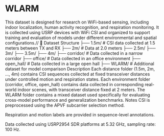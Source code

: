 # WLARM
This dataset is designed for research on WiFi-based sensing, including indoor localization, human activity recognition, and respiration monitoring. It is collected using USRP devices with WiFi CSI and organized to support training and evaluation of models under different environmental and spatial configurations.//
📂 Dataset Structure
├── 1.5m/           # CSI data collected at 1.5 meters between TX and RX
├── 2m/             # Data at 2.0 meters
├── 2.5m/
├── 3m/
├── 3.5m/
├── 4m/
├── corridor/       # Data collected in a narrow corridor
├── office/         # Data collected in an office environment
├── open_hall/      # Data collected in a large open hall
├── WLARM/          # Additional dataset for model comparison
Description
Each distance folder (1.5m, 2m, ..., 4m) contains CSI sequences collected at fixed transceiver distances under controlled motion and respiration states.
Each environment folder (corridor, office, open_hall) contains data collected in corresponding real-world indoor scenes, with transceiver distance fixed at 2 meters.
The WLARM folder contains a mixed dataset used specifically for evaluating cross-model performance and generalization benchmarks.
Notes
CSI is preprocessed using the APVF subcarrier selection method.

Respiration and motion labels are provided in sequence-level annotations.

Data collected using USRP2954 SDR platforms at 5.32 GHz, sampling rate: 100 Hz.
